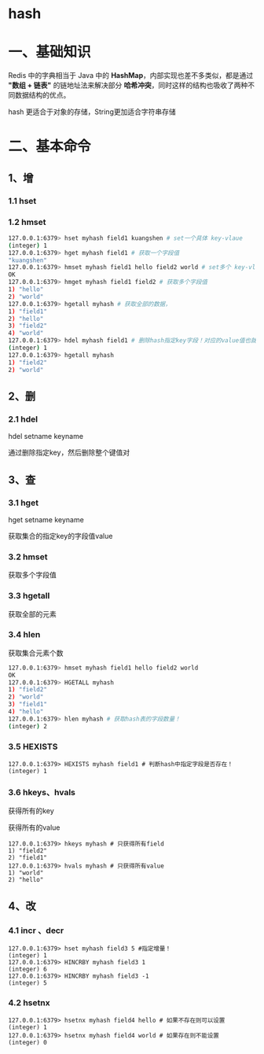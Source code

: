 # hash

# 一、基础知识

Redis 中的字典相当于 Java 中的 **HashMap**，内部实现也差不多类似，都是通过 **"数组 + 链表"** 的链地址法来解决部分 **哈希冲突**，同时这样的结构也吸收了两种不同数据结构的优点。



hash 更适合于对象的存储，String更加适合字符串存储  

# 二、基本命令

## 1、增

### 1.1 hset

### 1.2 hmset

```bash
127.0.0.1:6379> hset myhash field1 kuangshen # set一个具体 key-vlaue
(integer) 1
127.0.0.1:6379> hget myhash field1 # 获取一个字段值
"kuangshen"
127.0.0.1:6379> hmset myhash field1 hello field2 world # set多个 key-vlaue
OK
127.0.0.1:6379> hmget myhash field1 field2 # 获取多个字段值
1) "hello"
2) "world"
127.0.0.1:6379> hgetall myhash # 获取全部的数据，
1) "field1"
2) "hello"
3) "field2"
4) "world"
127.0.0.1:6379> hdel myhash field1 # 删除hash指定key字段！对应的value值也就消失了！
(integer) 1
127.0.0.1:6379> hgetall myhash
1) "field2"
2) "world"
```



## 2、删

### 2.1 hdel

hdel  setname keyname

通过删除指定key，然后删除整个键值对



## 3、查

### 3.1 hget

hget setname keyname

获取集合的指定key的字段值value

### 3.2 hmset

获取多个字段值

### 3.3 hgetall

获取全部的元素

### 3.4 hlen

获取集合元素个数

```bash
127.0.0.1:6379> hmset myhash field1 hello field2 world
OK
127.0.0.1:6379> HGETALL myhash
1) "field2"
2) "world"
3) "field1"
4) "hello"
127.0.0.1:6379> hlen myhash # 获取hash表的字段数量！
(integer) 2
```

### 3.5 HEXISTS

```
127.0.0.1:6379> HEXISTS myhash field1 # 判断hash中指定字段是否存在！
(integer) 1  
```

### 3.6 hkeys、hvals

获得所有的key

获得所有的value

```
127.0.0.1:6379> hkeys myhash # 只获得所有field
1) "field2"
2) "field1"
127.0.0.1:6379> hvals myhash # 只获得所有value
1) "world"
2) "hello"
```







## 4、改

### 4.1 incr 、decr  

```
127.0.0.1:6379> hset myhash field3 5 #指定增量！
(integer) 1
127.0.0.1:6379> HINCRBY myhash field3 1
(integer) 6
127.0.0.1:6379> HINCRBY myhash field3 -1
(integer) 5

```

### 4.2 hsetnx

```
127.0.0.1:6379> hsetnx myhash field4 hello # 如果不存在则可以设置
(integer) 1
127.0.0.1:6379> hsetnx myhash field4 world # 如果存在则不能设置
(integer) 0
```

